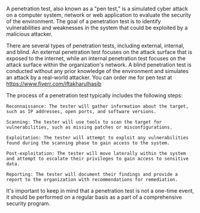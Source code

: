 A penetration test, also known as a "pen test," is a simulated cyber attack on a computer system, network or web application to evaluate the security of the environment. The goal of a penetration test is to identify vulnerabilities and weaknesses in the system that could be exploited by a malicious attacker.

There are several types of penetration tests, including external, internal, and blind. An external penetration test focuses on the attack surface that is exposed to the internet, while an internal penetration test focuses on the attack surface within the organization's network. A blind penetration test is conducted without any prior knowledge of the environment and simulates an attack by a real-world attacker. You can order me for pen test at https://www.fiverr.com/iftakharulhasib

The process of a penetration test typically includes the following steps:

    Reconnaissance: The tester will gather information about the target, such as IP addresses, open ports, and software versions.

    Scanning: The tester will use tools to scan the target for vulnerabilities, such as missing patches or misconfigurations.

    Exploitation: The tester will attempt to exploit any vulnerabilities found during the scanning phase to gain access to the system.

    Post-exploitation: The tester will move laterally within the system and attempt to escalate their privileges to gain access to sensitive data.

    Reporting: The tester will document their findings and provide a report to the organization with recommendations for remediation.

It's important to keep in mind that a penetration test is not a one-time event, it should be performed on a regular basis as a part of a comprehensive security program. 
